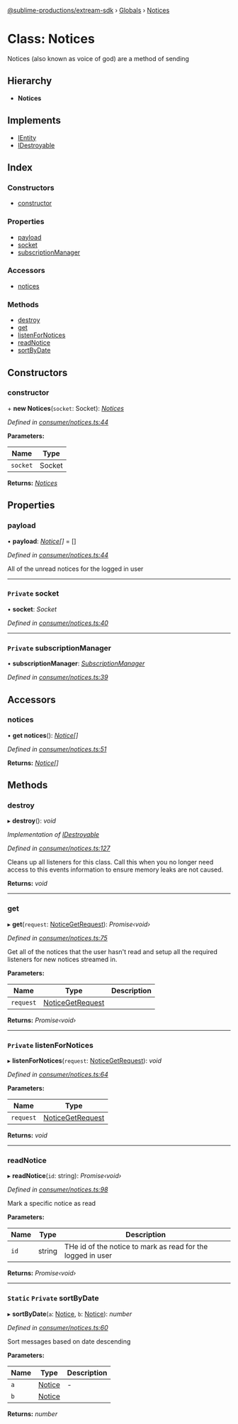 [@sublime-productions/extream-sdk](../README.md) › [Globals](../globals.md) › [Notices](notices.md)

# Class: Notices

Notices (also known as voice of god) are a method of sending

## Hierarchy

* **Notices**

## Implements

* [IEntity](../interfaces/ientity.md)
* [IDestroyable](../interfaces/idestroyable.md)

## Index

### Constructors

* [constructor](notices.md#constructor)

### Properties

* [payload](notices.md#payload)
* [socket](notices.md#private-socket)
* [subscriptionManager](notices.md#private-subscriptionmanager)

### Accessors

* [notices](notices.md#notices)

### Methods

* [destroy](notices.md#destroy)
* [get](notices.md#get)
* [listenForNotices](notices.md#private-listenfornotices)
* [readNotice](notices.md#readnotice)
* [sortByDate](notices.md#static-private-sortbydate)

## Constructors

###  constructor

\+ **new Notices**(`socket`: Socket): *[Notices](notices.md)*

*Defined in [consumer/notices.ts:44](https://github.com/Extream-SaaS/ex-sdk/blob/2aed8a2/src/consumer/notices.ts#L44)*

**Parameters:**

Name | Type |
------ | ------ |
`socket` | Socket |

**Returns:** *[Notices](notices.md)*

## Properties

###  payload

• **payload**: *[Notice](../interfaces/notice.md)[]* = []

*Defined in [consumer/notices.ts:44](https://github.com/Extream-SaaS/ex-sdk/blob/2aed8a2/src/consumer/notices.ts#L44)*

All of the unread notices for the logged in user

___

### `Private` socket

• **socket**: *Socket*

*Defined in [consumer/notices.ts:40](https://github.com/Extream-SaaS/ex-sdk/blob/2aed8a2/src/consumer/notices.ts#L40)*

___

### `Private` subscriptionManager

• **subscriptionManager**: *[SubscriptionManager](subscriptionmanager.md)*

*Defined in [consumer/notices.ts:39](https://github.com/Extream-SaaS/ex-sdk/blob/2aed8a2/src/consumer/notices.ts#L39)*

## Accessors

###  notices

• **get notices**(): *[Notice](../interfaces/notice.md)[]*

*Defined in [consumer/notices.ts:51](https://github.com/Extream-SaaS/ex-sdk/blob/2aed8a2/src/consumer/notices.ts#L51)*

**Returns:** *[Notice](../interfaces/notice.md)[]*

## Methods

###  destroy

▸ **destroy**(): *void*

*Implementation of [IDestroyable](../interfaces/idestroyable.md)*

*Defined in [consumer/notices.ts:127](https://github.com/Extream-SaaS/ex-sdk/blob/2aed8a2/src/consumer/notices.ts#L127)*

Cleans up all listeners for this class. Call this when you no longer need access to this events information to ensure memory leaks are not caused.

**Returns:** *void*

___

###  get

▸ **get**(`request`: [NoticeGetRequest](../interfaces/noticegetrequest.md)): *Promise‹void›*

*Defined in [consumer/notices.ts:75](https://github.com/Extream-SaaS/ex-sdk/blob/2aed8a2/src/consumer/notices.ts#L75)*

Get all of the notices that the user hasn't read and setup all the required listeners for new notices streamed in.

**Parameters:**

Name | Type | Description |
------ | ------ | ------ |
`request` | [NoticeGetRequest](../interfaces/noticegetrequest.md) |   |

**Returns:** *Promise‹void›*

___

### `Private` listenForNotices

▸ **listenForNotices**(`request`: [NoticeGetRequest](../interfaces/noticegetrequest.md)): *void*

*Defined in [consumer/notices.ts:64](https://github.com/Extream-SaaS/ex-sdk/blob/2aed8a2/src/consumer/notices.ts#L64)*

**Parameters:**

Name | Type |
------ | ------ |
`request` | [NoticeGetRequest](../interfaces/noticegetrequest.md) |

**Returns:** *void*

___

###  readNotice

▸ **readNotice**(`id`: string): *Promise‹void›*

*Defined in [consumer/notices.ts:98](https://github.com/Extream-SaaS/ex-sdk/blob/2aed8a2/src/consumer/notices.ts#L98)*

Mark a specific notice as read

**Parameters:**

Name | Type | Description |
------ | ------ | ------ |
`id` | string | THe id of the notice to mark as read for the logged in user  |

**Returns:** *Promise‹void›*

___

### `Static` `Private` sortByDate

▸ **sortByDate**(`a`: [Notice](../interfaces/notice.md), `b`: [Notice](../interfaces/notice.md)): *number*

*Defined in [consumer/notices.ts:60](https://github.com/Extream-SaaS/ex-sdk/blob/2aed8a2/src/consumer/notices.ts#L60)*

Sort messages based on date descending

**Parameters:**

Name | Type | Description |
------ | ------ | ------ |
`a` | [Notice](../interfaces/notice.md) | - |
`b` | [Notice](../interfaces/notice.md) |   |

**Returns:** *number*
